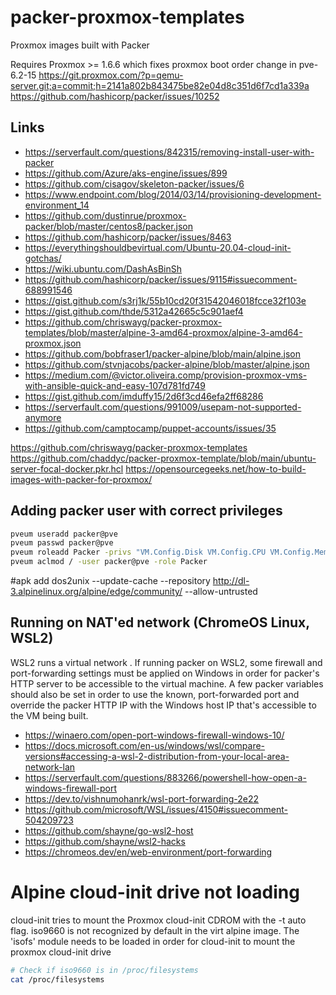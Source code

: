 # packer-proxmox-templates
Proxmox images built with Packer

Requires Proxmox >= 1.6.6 which fixes proxmox boot order change in pve-6.2-15
https://git.proxmox.com/?p=qemu-server.git;a=commit;h=2141a802b843475be82e04d8c351d6f7cd1a339a
https://github.com/hashicorp/packer/issues/10252

## Links
- https://serverfault.com/questions/842315/removing-install-user-with-packer
- https://github.com/Azure/aks-engine/issues/899
- https://github.com/cisagov/skeleton-packer/issues/6
- https://www.endpoint.com/blog/2014/03/14/provisioning-development-environment_14
- https://github.com/dustinrue/proxmox-packer/blob/master/centos8/packer.json
- https://github.com/hashicorp/packer/issues/8463
- https://everythingshouldbevirtual.com/Ubuntu-20.04-cloud-init-gotchas/
- https://wiki.ubuntu.com/DashAsBinSh
- https://github.com/hashicorp/packer/issues/9115#issuecomment-688991546
- https://gist.github.com/s3rj1k/55b10cd20f31542046018fcce32f103e
- https://gist.github.com/thde/5312a42665c5c901aef4
- https://github.com/chriswayg/packer-proxmox-templates/blob/master/alpine-3-amd64-proxmox/alpine-3-amd64-proxmox.json
- https://github.com/bobfraser1/packer-alpine/blob/main/alpine.json
- https://github.com/stvnjacobs/packer-alpine/blob/master/alpine.json
- https://medium.com/@victor.oliveira.comp/provision-proxmox-vms-with-ansible-quick-and-easy-107d781fd749
- https://gist.github.com/imduffy15/2d6f3cd46efa2ff68286
- https://serverfault.com/questions/991009/usepam-not-supported-anymore
- https://github.com/camptocamp/puppet-accounts/issues/35


https://github.com/chriswayg/packer-proxmox-templates
https://github.com/chaddyc/packer-proxmox-template/blob/main/ubuntu-server-focal-docker.pkr.hcl
https://opensourcegeeks.net/how-to-build-images-with-packer-for-proxmox/

## Adding packer user with correct privileges

````bash
pveum useradd packer@pve
pveum passwd packer@pve
pveum roleadd Packer -privs "VM.Config.Disk VM.Config.CPU VM.Config.Memory Datastore.AllocateSpace Sys.Modify VM.Config.Options VM.Allocate VM.Audit VM.Console VM.Config.CDROM VM.Config.Network VM.PowerMgmt VM.Config.HWType VM.Monitor"
pveum aclmod / -user packer@pve -role Packer
````

#apk add dos2unix --update-cache --repository http://dl-3.alpinelinux.org/alpine/edge/community/ --allow-untrusted

## Running on NAT'ed network (ChromeOS Linux, WSL2)

WSL2 runs a virtual network . If running packer on WSL2, some firewall and port-forwarding settings must be applied on Windows in order for packer's HTTP server to be accessible to the virtual machine. A few packer variables should also be set in order to use the known, port-forwarded port and override the packer HTTP IP with the Windows host IP that's accessible to the VM being built.

- https://winaero.com/open-port-windows-firewall-windows-10/
- https://docs.microsoft.com/en-us/windows/wsl/compare-versions#accessing-a-wsl-2-distribution-from-your-local-area-network-lan
- https://serverfault.com/questions/883266/powershell-how-open-a-windows-firewall-port
- https://dev.to/vishnumohanrk/wsl-port-forwarding-2e22
- https://github.com/microsoft/WSL/issues/4150#issuecomment-504209723
- https://github.com/shayne/go-wsl2-host
- https://github.com/shayne/wsl2-hacks
- https://chromeos.dev/en/web-environment/port-forwarding

# Alpine cloud-init drive not loading

cloud-init tries to mount the Proxmox cloud-init CDROM with the -t auto flag. iso9660 is not recognized by default in the virt alpine image. The 'isofs' module needs to be loaded in order for cloud-init to mount the proxmox cloud-init drive

```bash
# Check if iso9660 is in /proc/filesystems
cat /proc/filesystems


```
